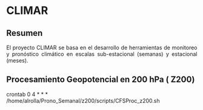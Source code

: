 # CLIMAR
## Resumen
<p align="justify" >
El proyecto CLIMAR se basa en el desarrollo de herramientas de monitoreo y pronóstico climático en escalas sub-estacional (semanas) y estacional (meses).        
</p>

## Procesamiento Geopotencial en 200 hPa ( Z200)
crontab
0 4 * * * /home/alrolla/Prono_Semanal/z200/scripts/CFSProc_z200.sh
